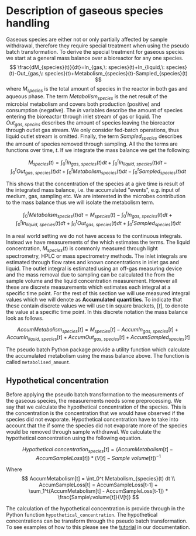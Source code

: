 # Description of gaseous species handling
Gaseous species are either not or only partially affected by sample withdrawal, therefore they require special treatment when using the pseudo batch transformation. To derive the special treatment for gaseous species we start at a general mass balance over a bioreactor for any one species.
$$
\frac{dM_{species}(t)}{dt}=In_{gas,\: species}(t)+In_{liquid,\: species}(t)-Out_{gas,\: species}(t)+Metabolism_{species}(t)-Sampled_{species}(t)
$$
where $M_{species}$ is the total amount of species in the reactor in both gas and aqueous phase. The term $Metabolism_{species}$ is the net result of the microbial metabolism and covers both production (positive) and consumption (negative). The $In$ variables describe the amount of species entering the bioreactor through inlet stream of gas or liquid. The $Out_{gas,\: species}$ describes the amount of species leaving the bioreactor through outlet gas stream. We only consider fed-batch operations, thus liquid outlet stream is omitted. Finally, the term $Sampled_{species}$ describes the amount of species removed through sampling. All the the terms are functions over time, $t$. If we integrate the mass balance we get the following:

$$
M_{species}(t)=\int_0^t In_{gas,\: species}(t) dt +\int_0^t In_{liquid,\: species}(t) dt - \int_0^t Out_{gas,\: species}(t) dt + \int_0^t Metabolism_{species}(t) dt - \int_0^t Sampled_{species}(t) dt 
$$

This shows that the concentration of the species at a give time is result of the integrated mass balance, i.e. the accumulated "events", e.g. input of medium, gas, sampling etc. We are interested in the microbes contribution to the mass balance thus we will isolate the metabolism term.

$$
\int_0^t Metabolism_{species}(t) dt = M_{species}(t) - \int_0^t In_{gas,\: species}(t) dt +\int_0^t In_{liquid,\: species}(t) dt + \int_0^t Out_{gas,\: species}(t) dt + \int_0^t Sampled_{species}(t) dt 
$$

In a real world setting we do not have access to the continuous integrals. Instead we have measurements of the which estimates the terms. The liquid concentration, $M_{species}(t)$ is commonly measured through light spectrometry, HPLC or mass spectrometry methods. The inlet integrals are estimated through flow rates and known concentrations in inlet gas and liquid. The outlet integral is estimated using an off-gas measuring device and the mass removal due to sampling can be calculated the from the sample volume and the liquid concentration measurement. However all these are discrete measurements which estimates each integral at a specific time point. For the rest of this section we will use measured integral values which we will denote as **Accumulated quantities**. To indicate that these contain discrete values we will use t in square brackets, $[t]$, to denote the value at a specific time point. In this discrete notation the mass balance look as follows.

$$
AccumMetabolism_{species}[t] = M_{species}[t] - AccumIn_{gas,\: species}[t] + AccumIn_{liquid,\: species}[t] + AccumOut_{gas,\: species}[t] + AccumSampled_{species}[t] 
$$

The pseudo batch Python package provide a utility function which calculate the accumulated metabolism using the mass balance above. The function is called `metabolised_amount`.

## Hypothetical concentration
Before applying the pseudo batch transformation to the measurements of the gaseous species, the measurements needs some preprocessing. We say that we calculate the hypothetical concentration of the species. This is the concentration is the concentration that we would have observed if the species did not evaporate. Hypothetical concentration have to take into account that the if some the species did not evaporate more of the species would be removed through sample withdrawal. We calculate the hypothetical concentration using the following equation.

$$
Hypothetical \: concentration_{species}[t] = (AccumMetabolism[t] - AccumSampleLoss[t]) * (V[t] - Sample\:volume[t])^{-1}
$$

Where 
$$
AccumMetabolism[t] = \int_0^t Metabolism_{species}(t) dt \\
AccumSampleLoss[t] = AccumSampleLoss[t-1] + \sum_1^t(AccumMetabolism[t] - AccumSampleLoss[t-1]) * \frac{Sample\:volume[t]}{V[t]}
$$

The calculation of the hypothetical concentration is provide through in the Python function `hypothetical_concentration`. The hypothetical concentrations can be transform through the pseudo batch transformation. To see examples of how to this please see the [tutorial](https://biosustain.github.io/pseudobatch/Tutorials/8%20-%20Special%20case%20gaseous%20species.html) in our documentation.
